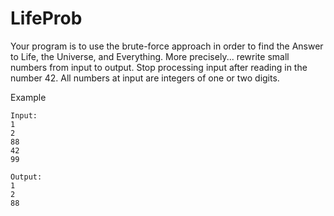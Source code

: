 # LifeProb

Your program is to use the brute-force approach in order to find the Answer to Life, the Universe, and Everything. More precisely... rewrite small numbers from input to output. Stop processing input after reading in the number 42. All numbers at input are integers of one or two digits.


Example
```
Input:
1
2
88
42
99

Output:
1
2
88
```

